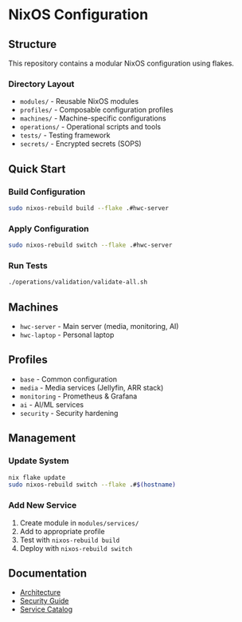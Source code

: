 # NixOS Configuration

## Structure
This repository contains a modular NixOS configuration using flakes.

### Directory Layout
- `modules/` - Reusable NixOS modules
- `profiles/` - Composable configuration profiles
- `machines/` - Machine-specific configurations
- `operations/` - Operational scripts and tools
- `tests/` - Testing framework
- `secrets/` - Encrypted secrets (SOPS)

## Quick Start

### Build Configuration
```bash
sudo nixos-rebuild build --flake .#hwc-server
```

### Apply Configuration

```bash
sudo nixos-rebuild switch --flake .#hwc-server
```

### Run Tests

```bash
./operations/validation/validate-all.sh
```

## Machines

- `hwc-server` - Main server (media, monitoring, AI)
- `hwc-laptop` - Personal laptop

## Profiles

- `base` - Common configuration
- `media` - Media services (Jellyfin, ARR stack)
- `monitoring` - Prometheus & Grafana
- `ai` - AI/ML services
- `security` - Security hardening

## Management

### Update System

```bash
nix flake update
sudo nixos-rebuild switch --flake .#$(hostname)
```

### Add New Service

1. Create module in `modules/services/`
2. Add to appropriate profile
3. Test with `nixos-rebuild build`
4. Deploy with `nixos-rebuild switch`

## Documentation

- [Architecture](docs/ARCHITECTURE.md)
- [Security Guide](docs/SECURITY_GUIDE.md)
- [Service Catalog](docs/SERVICE_CATALOG.md)
